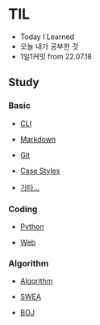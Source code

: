 # TIL
- Today I Learned
- 오늘 내가 공부한 것
- 1일1커밋 from 22.07.18

## Study

### Basic

- [CLI](https://github.com/Dong-Uri/TIL/blob/master/Basic/CLI.md)

- [Markdown](https://github.com/Dong-Uri/TIL/blob/master/Basic/markdown.md)

- [Git](https://github.com/Dong-Uri/TIL/blob/master/Basic/git.md)

- [Case Styles](https://github.com/Dong-Uri/TIL/blob/master/Basic/case_styles.md)

- [기타...](https://github.com/Dong-Uri/TIL/blob/master/Basic/guitar.md)

### Coding

- [Python](https://github.com/Dong-Uri/TIL/tree/master/Python)

- [Web](https://github.com/Dong-Uri/TIL/tree/master/Web)

### Algorithm

- [Algorithm](https://github.com/Dong-Uri/TIL/tree/master/Algorithm)

- [SWEA](https://github.com/Dong-Uri/TIL/tree/master/SWEA)

- [BOJ](https://github.com/Dong-Uri/TIL/tree/master/BOJ)
